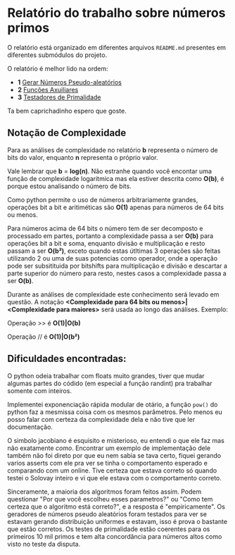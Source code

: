 # Relatório do trabalho sobre números primos

O relatório está organizado em diferentes arquivos `README.md` presentes em diferentes submódulos do projeto.

O relatório é melhor lido na ordem:

- **1** [Gerar Números Pseudo-aleatórios](https://github.com/bnmfw/Seguranca/blob/main/rng/README.md)
- **2** [Funções Axuiliares](https://github.com/bnmfw/Seguranca/blob/main/utils/README.md)
- **3** [Testadores de Primalidade](https://github.com/bnmfw/Seguranca/blob/main/primes/README.md)

Ta bem caprichadinho espero que goste.

## Notação de Complexidade

Para as análises de complexidade no relatório **b** representa o número de bits do valor, enquanto **n** representa o próprio valor.

Vale lembrar que **b** = **log(n)**. Não estranhe quando você encontar uma função de complexidade logaritmica mas ela estiver descrita como **O(b)**, é porque estou analisando o número de bits.

Como python permite o uso de números arbitrariamente grandes, operações bit a bit e aritiméticas são **O(1)** apenas para números de 64 bits ou menos.

Para números acima de 64 bits o número tem de ser decomposto e processado em partes, portanto a complexidade passa a ser **O(b)** para operações bit a bit e soma, enquanto divisão e multiplicação e resto passam a ser **O(b²)**, exceto quando estas útltimas 3 operações são feitas utilizando 2 ou uma de suas potencias como operador, onde a operação pode ser subsitituida por bitshifts para multiplicação e divisão e descartar a parte superior do número para resto, nestes casos a complexidade passa a ser **O(b)**.

Durante as análises de complexidade este conhecimento será levado em questão. A notação **<Complexidade para 64 bits ou menos>|<Complexidade para maiores\>** será usada ao longo das análises. Exemplo:

Operação >> é **O(1)|O(b)**

Operação // é **O(1)|O(b²)**

## Dificuldades encontradas:

O python odeia trabalhar com floats muito grandes, tiver que mudar algumas partes do códido (em especial a função randint) pra trabalhar somente com inteiros.

Implementei exponenciação rápida modular de otário, a função `pow()` do python faz a mesmissa coisa com os mesmos parâmetros. Pelo menos eu posso falar com certeza da complexidade dela e não tive que ler documentação.

O simbolo jacobiano é esquisito e misterioso, eu entendi o que ele faz mas não exatamente _como_. Encontrar um exemplo de implementação dele também não foi direto por que eu nem sabia se tava certo, fiquei gerando varios asserts com ele pra ver se tinha o comportamento esperado e comparando com um online. Tive certeza que estava correto só quando testei o Solovay inteiro e vi que ele estava com o comportamento correto.

Sinceramente, a maioria dos algoritmos foram feitos assim. Podem questionar "Por que você escolheu esses parametros?" ou "Como tem certeza que o algoritmo está correto?", e a resposta é "empiricamente". Os geradores de números pseudo aleatórios foram testados para ver se estavam gerando distribuição uniformes e estavam, isso é prova o bastante que estão corretos. Os testes de primalidade estão coerentes para os primeiros 10 mil primos e tem alta concordância para números altos como visto no teste da disputa. 

